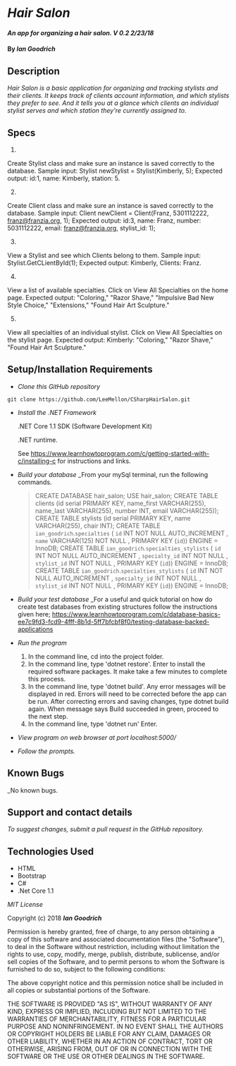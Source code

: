 # _Hair Salon_

#### _An app for organizing a hair salon. V 0.2 2/23/18_

#### By _Ian Goodrich_

## Description

_Hair Salon is a basic application for organizing and tracking stylists and their clients. It keeps track of clients account information, and which stylists they prefer to see. And it tells you at a glance which clients an individual stylist serves and which station they're currently assigned to._

## Specs

1.
  Create Stylist class and make sure an instance is saved correctly to the database.
  Sample input: Stylist newStylist = Stylist(Kimberly, 5);
  Expected output: id:1, name: Kimberly, station: 5.

2.
  Create Client class and make sure an instance is saved correctly to the database.
  Sample input: Client newClient = Client(Franz, 5301112222, franz@franzia.org, 1);
  Expected output: id:3, name: Franz, number: 5031112222, email: franz@franzia.org, stylist_id: 1);

3.
  View a Stylist and see which Clients belong to them.
  Sample input: Stylist.GetCLientById(1);
  Expected output: Kimberly, Clients: Franz.

4.
  View a list of available specialties.
  Click on View All Specialties on the home page.
  Expected output: "Coloring," "Razor Shave," "Impulsive Bad New Style Choice," "Extensions," "Found Hair Art Sculpture."

5.
  View all specialties of an individual stylist.
  Click on View All Specialties on the stylist page.
  Expected output: Kimberly: "Coloring," "Razor Shave," "Found Hair Art Sculpture."





## Setup/Installation Requirements


* _Clone this GitHub repository_

```
git clone https://github.com/LeeMellon/CSharpHairSalon.git
```

* _Install the .NET Framework_

  .NET Core 1.1 SDK (Software Development Kit)

  .NET runtime.

  See https://www.learnhowtoprogram.com/c/getting-started-with-c/installing-c for instructions and links.

* _Build your database_
  _From your mySql terminal, run the following commands.
  > CREATE DATABASE hair_salon;
  > USE hair_salon;
  > CREATE TABLE clients (id serial PRIMARY KEY, name_first VARCHAR(255), name_last VARCHAR(255), number INT, email VARCHAR(255));
  > CREATE TABLE stylists (id serial PRIMARY KEY, name VARCHAR(255), chair INT);
  > CREATE TABLE `ian_goodrich`.`specialties` ( `id` INT NOT NULL AUTO_INCREMENT , `name` VARCHAR(125) NOT NULL , PRIMARY KEY (`id`)) ENGINE = InnoDB;
  > CREATE TABLE `ian_goodrich`.`specialties_stylists` ( `id` INT NOT NULL AUTO_INCREMENT , `specialty_id` INT NOT NULL , `stylist_id` INT NOT NULL , PRIMARY KEY (`id`)) ENGINE = InnoDB;
  > CREATE TABLE `ian_goodrich`.`specialties_stylists` ( `id` INT NOT NULL AUTO_INCREMENT , `specialty_id` INT NOT NULL , `stylist_id` INT NOT NULL , PRIMARY KEY (`id`)) ENGINE = InnoDB;

* _Build your test database_
  _For a useful and quick tutorial on how do create test databases from existing structures follow the instructions given here;
  https://www.learnhowtoprogram.com/c/database-basics-ee7c9fd3-fcd9-4fff-8b1d-5ff7bfcbf8f0/testing-database-backed-applications

* _Run the program_
  1. In the command line, cd into the project folder.
  2. In the command line, type 'dotnet restore'. Enter to install the required software packages.  It make take a few minutes to complete this process.
  3. In the command line, type 'dotnet build'. Any error messages will be displayed in red.  Errors will need to be corrected before the app can be run. After correcting errors and saving changes, type dotnet build again.  When message says Build succeeded in green, proceed to the next step.
  4. In the command line, type 'dotnet run' Enter.

* _View program on web browser at port localhost:5000/_

* _Follow the prompts._

## Known Bugs

_No known bugs.

## Support and contact details


_To suggest changes, submit a pull request in the GitHub repository._

## Technologies Used

* HTML
* Bootstrap
* C#
* .Net Core 1.1

*MIT License*

Copyright (c) 2018 **_Ian Goodrich_**

Permission is hereby granted, free of charge, to any person obtaining a copy
of this software and associated documentation files (the "Software"), to deal
in the Software without restriction, including without limitation the rights
to use, copy, modify, merge, publish, distribute, sublicense, and/or sell
copies of the Software, and to permit persons to whom the Software is
furnished to do so, subject to the following conditions:

The above copyright notice and this permission notice shall be included in all
copies or substantial portions of the Software.

THE SOFTWARE IS PROVIDED "AS IS", WITHOUT WARRANTY OF ANY KIND, EXPRESS OR
IMPLIED, INCLUDING BUT NOT LIMITED TO THE WARRANTIES OF MERCHANTABILITY,
FITNESS FOR A PARTICULAR PURPOSE AND NONINFRINGEMENT. IN NO EVENT SHALL THE
AUTHORS OR COPYRIGHT HOLDERS BE LIABLE FOR ANY CLAIM, DAMAGES OR OTHER
LIABILITY, WHETHER IN AN ACTION OF CONTRACT, TORT OR OTHERWISE, ARISING FROM,
OUT OF OR IN CONNECTION WITH THE SOFTWARE OR THE USE OR OTHER DEALINGS IN THE
SOFTWARE.
